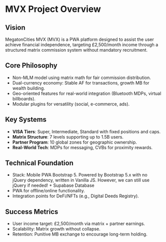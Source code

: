 # MVX Project Overview

## Vision
MegatonCities MVX (MVX) is a PWA platform designed to assist the user achieve financial independence, targeting £2,500/month income through a structured matrix commission system without mandatory recruitment.

## Core Philosophy
- Non-MLM model using matrix math for fair commission distribution.
- Dual-currency economy: Stable AF for transactions, growth MB for wealth building.
- Geo-oriented features for real-world integration (Bluetooth MDPs, virtual billboards).
- Modular plugins for versatility (social, e-commerce, ads).

## Key Systems
- **VISA Tiers**: Super, Intermediate, Standard with fixed positions and caps.
- **Matrix Structure**: 7 levels supporting up to 1.5B users.
- **Partner Program**: 10 global zones for geographic ownership.
- **Real-World Tech**: MDPs for messaging, CVBs for proximity rewards.

## Technical Foundation
- Stack: Mobile PWA Bootstrap 5. Powered by Bootstrap 5.x with no jQuery dependency, written in Vanilla JS. However, we can still use jQuery if needed! + Supabase Database
- PWA for offline/online functionality.
- Integration points for DeFi/NFTs (e.g., Digital Deeds Registry).

## Success Metrics
- User income target: £2,500/month via matrix + partner earnings.
- Scalability: Matrix growth without collapse.
- Retention: Punitive MB exchange to encourage long-term holding.

